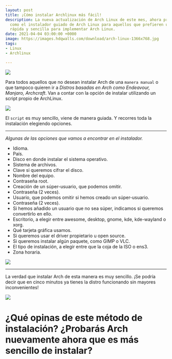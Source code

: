 ```yaml
---
layout: post
title: ¡Cómo instalar Archlinux más fácil!
description: La nueva actualización de Arch Linux de este mes, ahora proporciona “archinstall”
  como el instalador guiado de Arch Linux para aquellos que prefieren una ruta más
  rápida y sencilla para implementar Arch Linux.
date: 2021-04-04 03:00:00 +0000
image: https://images.hdqwalls.com/download/arch-linux-1366x768.jpg
tags:
- Linux
- Archlinux

---
```

![](https://www.linuxadictos.com/wp-content/uploads/Archinstall-en-Arch-Linux.png)

Para todos aquellos que no desean instalar Arch de una `manera manual` o que tampoco quieren ir a _Distros basadas en Arch como Endeavour, Manjaro, Archcraft_. Van a contar con la opción de instalar utilizando un script propio de ArchLinux.

![](https://www.muylinux.com/wp-content/uploads/2021/04/03-Estableciendo-la-region-en-la-instalacion-de-Arch-Linux-con-archinstall-768x644.png)

El `script` es muy sencillo, viene de manera guiada. Y recorres toda la instalación elegiendo opciones.

***

_Algunas de las opciones que vamos a encontrar en el instalador._

* Idioma.
* País.
* Disco en donde instalar el sistema operativo.
* Sistema de archivos.
* Clave si queremos cifrar el disco.
* Nombre del equipo.
* Contraseña root.
* Creación de un súper-usuario, que podemos omitir.
* Contraseña (2 veces).
* Usuario, que podemos omitir si hemos creado un súper-usuario.
* Contraseña (2 veces).
* Si hemos añadido un usuario que no sea súper, indicamos si queremos convertirlo en ello.
* Escritorio, a elegir entre awesome, desktop, gnome, kde, kde-wayland o xorg.
* Qué tarjeta gráfica usamos.
* Si queremos usar el driver propietario u open source.
* Si queremos instalar algún paquete, como GIMP o VLC.
* El tipo de instalación, a elegir entre que la coja de la ISO o ens3.
* Zona horaria.

![](https://www.muylinux.com/wp-content/uploads/2021/04/06-Cifrado-de-disco-con-archinstall-768x644.png)

***

La verdad que instalar Arch de esta manera es muy sencillo. ¡Se podría decir que en cinco minutos ya tienes la distro funcionando sin mayores inconvenientes!

![](https://www.muylinux.com/wp-content/uploads/2021/04/16-Instalando-Arch-Linux-con-archinstall-768x644.png)

# ¿Qué opinas de este método de instalación? ¿Probarás Arch nuevamente ahora que es más sencillo de instalar?
